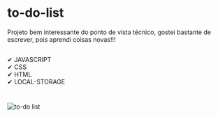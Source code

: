# to-do-list
Projeto bem interessante do ponto de vista técnico, gostei bastante de escrever, pois aprendi coisas novas!!!<br>
##
✔ JAVASCRIPT <br> 
✔ CSS <br>
✔ HTML <br>
✔ LOCAL-STORAGE <br>
#
![to-do list](https://user-images.githubusercontent.com/88805398/156835980-6b042a65-ca2e-448f-a41a-e0d5a55cdd40.gif)
